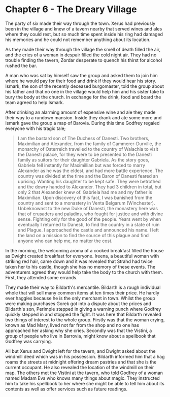 # Chapter 6 - The Dreary Village

The party of six made their way through the town. Xerus had previously been in the village and knew of a tavern nearby that served wines and ales where they could rest, but so much time spent inside his ring had damaged his memories and he could not remember anything about its location.

As they made their way through the village the smell of death filled the air, and the cries of a woman in despair filled the cold night air. They had no trouble finding the tavern, Zordar desperate to quench his thirst for alcohol rushed the bar.

A man who was sat by himself saw the group and asked them to join him where he would pay for their food and drink if they would hear his story. Ismark, the son of the recently deceased burgomaster, told the group about his father and that no one in the village would help him and his sister take to bury the body at the church. In exchange for the drink, food and board the team agreed to help Ismark.

After drinking an alarming amount of expensive wine and ale they made their way to a rundown mansion. Inside they drank and ate some more and Ismark gave the group a map of Barovia. During this time Godfrey regaled everyone with his tragic tale; 

> I am the bastard son of The Duchess of Danesti. Two brothers, Maximilian and Alexander, from the family of Cammerer-Durville, the monarchy of Osterreich travelled to the country of Walachia to visit the Danesti palace, for they were to be presented to the Danesti family as suitors for their daughter Gabriela. As the story goes, Gabriela fell instantly for Maximillian but was forced to marry Alexander as he was the eldest, and had more battle experience. The country was divided at the time and the Baron of Danesti feared an uprising. Wanting his daughter to be kept safe. They were betrothed and the dowry handed to Alexander. They had 3 children in total, but only 2 that Alexander knew of. Gabriela had me and my father is Maximilian. Upon discovery of this fact, I was banished from the country and sent to a monastery in Venta Belgarum (Winchester). Unbeknownst to the new Duke of Danesti, the monastery here was that of crusaders and paladins, who fought for justice and with divine sense. Fighting only for the good of the people. Years went by when eventually I returned to Danesti, to find the country in a state of ruin and Plague. I approached the castle and announced his name. I left the land on a mission to find the source of this plague and find anyone who can help me, no matter the cost.

In the morning, the welcoming aroma of a cooked breakfast filled the house as Dwight created breakfast for everyone. Ireena, a beautiful woman with striking red hair, came down and it was revealed that Strahd had twice taken her to his castle, though she has no memory of these events. The adventurers agreed they would help take the body to the church with them. First, they attended some errands.

They made their way to Bildarth's mercantile. Bildarth is a rough individual whole that will sell many common items at ten times their price. He hardly ever haggles because he is the only merchant in town. Whilst the group were making purchases Gorek got into a dispute about the prices and Bildarth's son, Perimple stepped in giving a warning punch where Godfrey quickly stepped in and stopped the fight. It was here that Bildarth revealed two things of interest to the whole group. Firstly was that the woman crying, known as Mad Mary, lived not far from the shop and no one has approached her asking why she cries. Secondly was that the Vistini, a group of people who live in Barrovia, might know about a spellbook that Godfrey was carrying.

All but Xerus and Dwight left for the tavern, and Dwight asked about the windmill deed which was in his possession. Bildarth informed him that a hag roams the streets at midnight offering dream pastries and that she is the current occupant. He also revealed the location of the windmill on their map.
The others met the Vistini at the tavern, who told Godfrey of a woman named Madam Eva who knows many things about magic. They instructed him to take his spellbook to her where she might be able to tell him about its contents as well as offer services such as future readings.